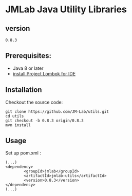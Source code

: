 JMLab Java Utility Libraries
============================
## version
	0.8.3

## Prerequisites:
* Java 8 or later
* [install Project Lombok for IDE](https://projectlombok.org/download.html)

## Installation

Checkout the source code:

    git clone https://github.com/JM-Lab/utils.git
    cd utils
    git checkout -b 0.8.3 origin/0.8.3 
    mvn install

## Usage
Set up pom.xml :

    (...)
    <dependency>
			<groupId>jmlab</groupId>
			<artifactId>jmlab-utils</artifactId>
			<version>0.8.3</version>
	</dependency>
    (...)
